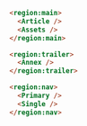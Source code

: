 
```html label="Structure"
<region:main>
  <Article />
  <Assets />
</region:main>

<region:trailer>
  <Annex />
</region:trailer>

<region:nav>
  <Primary />
  <Single />
</region:nav>
```
